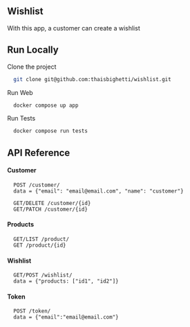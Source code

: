 
## Wishlist

With this app, a customer can create a wishlist

## Run Locally

Clone the project

```bash
  git clone git@github.com:thaisbighetti/wishlist.git
```

Run Web

```bash
  docker compose up app
```

Run Tests
```bash
  docker compose run tests
```
## API Reference

#### Customer

```http
  POST /customer/
  data = {"email": "email@email.com", "name": "customer"}
  
  GET/DELETE /customer/{id}
  GET/PATCH /customer/{id}
```

#### Products

```http
  GET/LIST /product/
  GET /product/{id}
```

####  Wishlist
```http
  GET/POST /wishlist/
  data = {"products: ["id1", "id2"]}
```

#### Token

```http
  POST /token/
  data = {"email":"email@email.com"}
```
